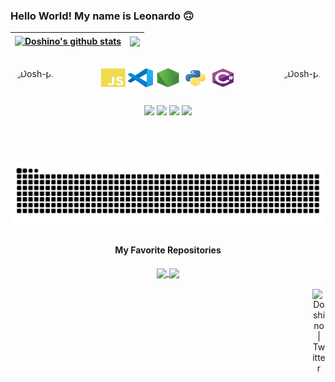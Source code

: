 ### Hello World! My name is Leonardo 🙃

| <a href="https://github.com/anuraghazra/github-readme-stats"><img align="center" src="https://github-readme-stats.vercel.app/api?username=doshino&show_icons=true&include_all_commits=true&theme=transparent&hide_border=true" alt="Doshino's github stats" /></a> | <a href="https://github.com/doshino/Doshino"><img align="center" src="http://github-profile-summary-cards.vercel.app/api/cards/repos-per-language?username=doshino&theme=transparent" /></a> |
| ------------- | ------------- |


<div align="center" style="display: inline_block"><br>
  <img align="left" alt="Dosh-pic" height="150" style="border-radius:50px;" src="https://pbs.twimg.com/media/GDS0PVIWkAAm1Xy.jpg">
  <img align="center" alt="Dosh-Js" height="30" width="40" src="https://raw.githubusercontent.com/devicons/devicon/master/icons/javascript/javascript-plain.svg">
  <img align="center" alt="Dosh-Vscode" height="30" width="40" src="https://github.com/devicons/devicon/blob/master/icons/vscode/vscode-original.svg">
  <img align="center" alt="Dosh-Node" height="30" width="40" src="https://github.com/devicons/devicon/blob/master/icons/nodejs/nodejs-original.svg">
  <img align="center" alt="Dosh-Python" height="30" width="40" src="https://raw.githubusercontent.com/devicons/devicon/master/icons/python/python-original.svg">
  <img align="center" alt="Dosh-C#" height="30" width="40" src="https://github.com/devicons/devicon/blob/master/icons/csharp/csharp-original.svg">
  <img align="right" alt="Dosh-pic" height="150" style="border-radius:50px;" src="https://pbs.twimg.com/media/GDS0PVIWkAAm1Xy.jpg">
  
##
 
<div> 
  <a href="https://www.youtube.com/channel/UCXo8-lD0iGtjo9cwDZ-RWbw" target="_blank"><img src="https://img.shields.io/badge/YouTube-FF0000?style=for-the-badge&logo=youtube&logoColor=white" target="_blank"></a>
  <a href="https://www.instagram.com/doshino_/" target="_blank"><img src="https://img.shields.io/badge/-Instagram-%23E4405F?style=for-the-badge&logo=instagram&logoColor=white" target="_blank"></a>
 	<a href="https://www.twitch.tv/doshinotv" target="_blank"><img src="https://img.shields.io/badge/Twitch-9146FF?style=for-the-badge&logo=twitch&logoColor=white" target="_blank"></a>
 <a href="https://discord.gg/swnFUfJfdS" target="_blank"><img src="https://img.shields.io/badge/Discord-7289DA?style=for-the-badge&logo=discord&logoColor=white" target="_blank"></a> 
 
  ![Snake animation](https://github.com/doshino/doshino/blob/output/github-contribution-grid-snake.svg)
 
</div>

#### My Favorite Repositories


<a href="https://github.com/doshino/doshino-bot">
  <img align="center" src="https://github-readme-stats.vercel.app/api/pin/?username=doshino&repo=doshino-bot&theme=transparent" />
</a>
<a href="https://github.com/doshino/Chess">
  <img align="center" src="https://github-readme-stats.vercel.app/api/pin/?username=doshino&repo=chess&theme=transparent" />
</a>

<br />
<br />

<a href="https://twitter.com/_Doshino">
  <img align="right" alt="Doshino | Twitter" width="21px" src="https://raw.githubusercontent.com/anuraghazra/anuraghazra/master/assets/twitter.svg" />
</a>

